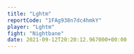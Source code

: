 ```yaml
---
title: "Lghtm"
reportCode: "1FAg938n7dc4hmkY"
player: "Lghtm"
fight: "Nightbane"
date: 2021-09-12T20:20:12.967000+00:00
---
```

